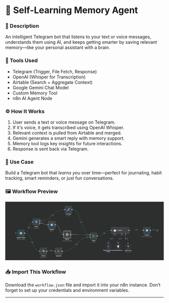 # 🧠 Self-Learning Memory Agent

### 🤖 Description
An intelligent Telegram bot that listens to your text or voice messages, understands them using AI, and keeps getting smarter by saving relevant memory—like your personal assistant with a brain.

### 🔧 Tools Used
- Telegram (Trigger, File Fetch, Response)
- OpenAI (Whisper for Transcription)
- Airtable (Search + Aggregate Context)
- Google Gemini Chat Model
- Custom Memory Tool
- n8n AI Agent Node

### ⚙️ How It Works
1. User sends a text or voice message on Telegram.
2. If it's voice, it gets transcribed using OpenAI Whisper.
3. Relevant context is pulled from Airtable and merged.
4. Gemini generates a smart reply with memory support.
5. Memory tool logs key insights for future interactions.
6. Response is sent back via Telegram.

### 🚀 Use Case
Build a Telegram bot that *learns you* over time—perfect for journaling, habit tracking, smart reminders, or just fun conversations.

### 🖼 Workflow Preview
![Workflow Screenshot](./workflow.png)

### 📥 Import This Workflow
Download the `workflow.json` file and import it into your n8n instance. Don’t forget to set up your credentials and environment variables.

---

